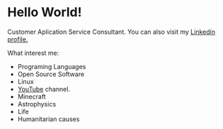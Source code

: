 # Hello World!
<p>Customer Aplication Service Consultant. You can also visit my <a href="https://pr.linkedin.com/pub/milton-reyes/65/ab4/529">Linkedin profile.</a></p>

What interest me:
  <ul>
  <li>Programing Languages</li>
  <li>Open Source Software</li>
  <li>Linux</li>
  <li><a href="https://www.youtube.com/channel/UCj05ftBqG6Fh1t60dhATvWw/videos">YouTube</a> channel.</li>
  <li>Minecraft</li>
  <li>Astrophysics</li>
  <li>Life</li>
  <li>Humanitarian causes</li>
  </ul>

